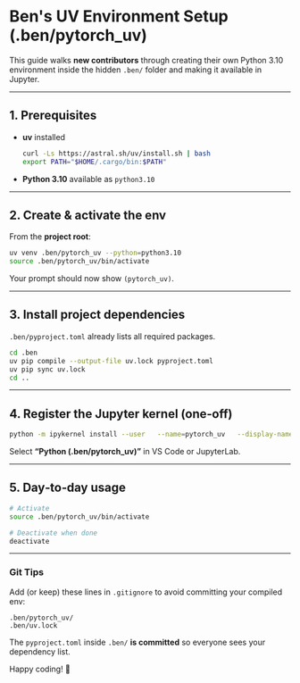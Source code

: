 # Ben's UV Environment Setup (.ben/pytorch_uv)

This guide walks **new contributors** through creating their own Python 3.10 environment inside the hidden `.ben/` folder and making it available in Jupyter.

---

## 1. Prerequisites

* **uv** installed  
  ```bash
  curl -Ls https://astral.sh/uv/install.sh | bash
  export PATH="$HOME/.cargo/bin:$PATH"
  ```

* **Python 3.10** available as `python3.10`

---

## 2. Create & activate the env

From the **project root**:

```bash
uv venv .ben/pytorch_uv --python=python3.10
source .ben/pytorch_uv/bin/activate
```

Your prompt should now show `(pytorch_uv)`.

---

## 3. Install project dependencies

`.ben/pyproject.toml` already lists all required packages.

```bash
cd .ben
uv pip compile --output-file uv.lock pyproject.toml
uv pip sync uv.lock
cd ..
```

---

## 4. Register the Jupyter kernel (one‑off)

```bash
python -m ipykernel install --user   --name=pytorch_uv   --display-name "Python (.ben/pytorch_uv)"
```

Select **“Python (.ben/pytorch_uv)”** in VS Code or JupyterLab.

---

## 5. Day‑to‑day usage

```bash
# Activate
source .ben/pytorch_uv/bin/activate

# Deactivate when done
deactivate
```

---

### Git Tips

Add (or keep) these lines in `.gitignore` to avoid committing your compiled env:

```
.ben/pytorch_uv/
.ben/uv.lock
```

The `pyproject.toml` inside `.ben/` **is committed** so everyone sees your dependency list.

Happy coding! 🚀